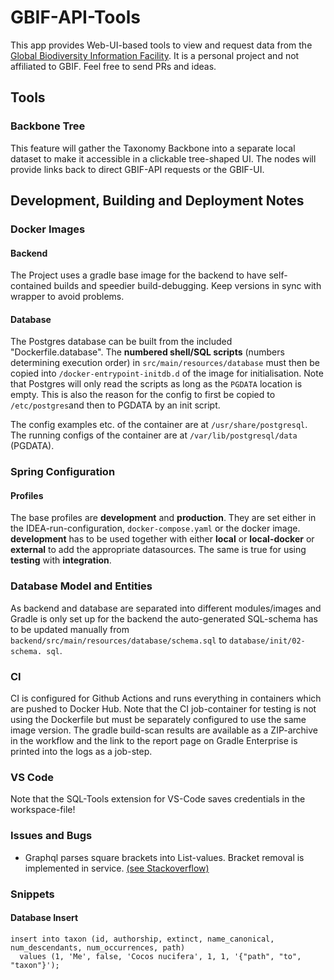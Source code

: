 # GBIF-API-Tools

This app provides Web-UI-based tools to view and request data from the [Global Biodiversity
Information Facility](https://www.gbif.org/). It is a personal project and not affiliated to
GBIF. Feel free to send PRs and ideas.

## Tools

### Backbone Tree

This feature will gather the Taxonomy Backbone into a separate local dataset to make it
accessible in a clickable tree-shaped UI. The nodes will provide links back to direct GBIF-API
requests or the GBIF-UI.

## Development, Building and Deployment Notes

### Docker Images

#### Backend

The Project uses a gradle base image for the backend to have self-contained builds and speedier
build-debugging. Keep versions in sync with wrapper to avoid problems.

#### Database

The Postgres database can be built from the included "Dockerfile.database". The **numbered shell/SQL
scripts** (numbers determining execution order) in `src/main/resources/database` must then be copied
into `/docker-entrypoint-initdb.d` of the image for initialisation. Note that Postgres will only
read the scripts as long as the `PGDATA` location is empty. This is also the reason for the config
to first be copied to `/etc/postgres`and then to PGDATA by an init script.

The config examples etc. of the container are at `/usr/share/postgresql`.
The running configs of the container are at `/var/lib/postgresql/data` (PGDATA).

### Spring Configuration

#### Profiles

The base profiles are **development** and **production**. They are set either in the
IDEA-run-configuration, `docker-compose.yaml` or the docker image. **development** has to be used
together with either **local** or **local-docker** or **external** to add the appropriate
datasources. The same is true for using **testing** with **integration**.

### Database Model and Entities

As backend and database are separated into different modules/images and Gradle is only set up
for the backend the auto-generated SQL-schema has to be updated manually from
`backend/src/main/resources/database/schema.sql` to `database/init/02-schema.
sql`.

### CI

CI is configured for Github Actions and runs everything in containers which are pushed to Docker
Hub. Note that the CI job-container for testing is not using the Dockerfile but must be separately
configured to use the same image version. The gradle build-scan results are available as a
ZIP-archive in the workflow and the link to the report page on Gradle Enterprise is printed into the
logs as a job-step.

### VS Code

Note that the SQL-Tools extension for VS-Code saves credentials in the workspace-file!

### Issues and Bugs

- Graphql parses square brackets into List-values. Bracket removal is implemented in service.
  [(see Stackoverflow)](https://stackoverflow.com/questions/74460453/why-is-my-data-not-persisted-accessible-in-an-spring-boot-integration-test-with)

### Snippets

#### Database Insert

```
insert into taxon (id, authorship, extinct, name_canonical, num_descendants, num_occurrences, path) 
  values (1, 'Me', false, 'Cocos nucifera', 1, 1, '{"path", "to", "taxon"}');
```

